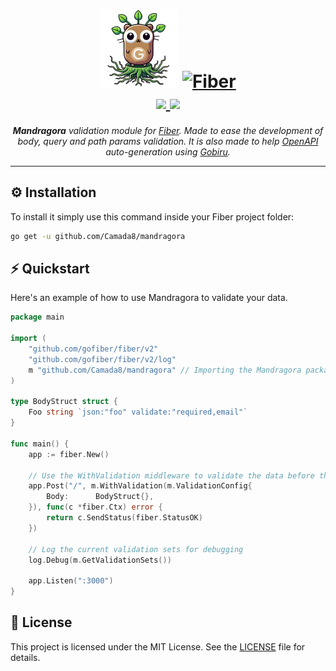<h1 align="center">
  <img height="125" alt="Mandragopher" src="https://raw.githubusercontent.com/Camada8/mandragora/master/img/mandra.webp">
  <a href="https://gofiber.io">
    <picture>
      <source height="100" media="(prefers-color-scheme: dark)" srcset="https://raw.githubusercontent.com/gofiber/docs/master/static/img/logo-dark.svg">
      <img height="100" alt="Fiber" src="https://raw.githubusercontent.com/gofiber/docs/master/static/img/logo.svg">
    </picture>
  </a>
  <br>
  <a href="https://pkg.go.dev/github.com/Camada8/mandragora">
    <img src="https://img.shields.io/badge/%F0%9F%93%9A%20godoc-pkg-00ACD7.svg?color=00ACD7">
  </a>
  <a href="https://goreportcard.com/report/github.com/Camada8/mandragora">
    <img src="https://img.shields.io/badge/%F0%9F%93%9D%20goreport-A%2B-75C46B">
  </a>
  <!-- <a href="https://codecov.io/gh/Camada8/mandragora" >
   <img alt="Codecov" src="https://img.shields.io/codecov/c/github/gofiber/fiber?token=3Cr92CwaPQ&logo=codecov&label=codecov">
 </a>
  <a href="https://github.com/Camada8/mandragora/actions?query=workflow%3ATest">
    <img src="https://img.shields.io/github/actions/workflow/status/gofiber/fiber/test.yml?branch=master&label=%F0%9F%A7%AA%20tests&color=75C46B">
  </a> -->
</h1>
<p align="center">
  <em><b>Mandragora</b> validation module for <a href="https://github.com/gofiber/fiber">Fiber</a>. Made to ease the development of body, query and path params validation. It is also made to help <a href="https://www.openapis.org/">OpenAPI</a> auto-generation using <a href="https://github.com/jeffemart/Gobiru">Gobiru</a>.</em>
</p>

---

## ⚙️ Installation

To install it simply use this command inside your Fiber project folder:

```bash
go get -u github.com/Camada8/mandragora
```

## ⚡️ Quickstart

Here's an example of how to use Mandragora to validate your data.

```go title="Example"
package main

import (
	"github.com/gofiber/fiber/v2"
	"github.com/gofiber/fiber/v2/log"
	m "github.com/Camada8/mandragora" // Importing the Mandragora package for validation
)

type BodyStruct struct {
	Foo string `json:"foo" validate:"required,email"`
}

func main() {
	app := fiber.New()

	// Use the WithValidation middleware to validate the data before the handler executes
	app.Post("/", m.WithValidation(m.ValidationConfig{
		Body:      BodyStruct{},
	}), func(c *fiber.Ctx) error {
		return c.SendStatus(fiber.StatusOK)
	})

	// Log the current validation sets for debugging
	log.Debug(m.GetValidationSets())

	app.Listen(":3000")
}
```

## 🧾 License

This project is licensed under the MIT License. See the <a href="https://github.com/Camada8/mandragora/LICENSE">LICENSE</a> file for details.
